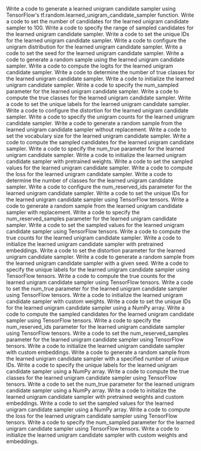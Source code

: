 Write a code to generate a learned unigram candidate sampler using TensorFlow's tf.random.learned_unigram_candidate_sampler function.
Write a code to set the number of candidates for the learned unigram candidate sampler to 100.
Write a code to specify the range of sampled candidates for the learned unigram candidate sampler.
Write a code to set the unique IDs for the learned unigram candidate sampler.
Write a code to configure the unigram distribution for the learned unigram candidate sampler.
Write a code to set the seed for the learned unigram candidate sampler.
Write a code to generate a random sample using the learned unigram candidate sampler.
Write a code to compute the logits for the learned unigram candidate sampler.
Write a code to determine the number of true classes for the learned unigram candidate sampler.
Write a code to initialize the learned unigram candidate sampler.
Write a code to specify the num_sampled parameter for the learned unigram candidate sampler.
Write a code to compute the true classes for the learned unigram candidate sampler.
Write a code to set the unique labels for the learned unigram candidate sampler.
Write a code to configure the distortion for the learned unigram candidate sampler.
Write a code to specify the unigram counts for the learned unigram candidate sampler.
Write a code to generate a random sample from the learned unigram candidate sampler without replacement.
Write a code to set the vocabulary size for the learned unigram candidate sampler.
Write a code to compute the sampled candidates for the learned unigram candidate sampler.
Write a code to specify the num_true parameter for the learned unigram candidate sampler.
Write a code to initialize the learned unigram candidate sampler with pretrained weights.
Write a code to set the sampled values for the learned unigram candidate sampler.
Write a code to compute the loss for the learned unigram candidate sampler.
Write a code to determine the number of classes for the learned unigram candidate sampler.
Write a code to configure the num_reserved_ids parameter for the learned unigram candidate sampler.
Write a code to set the unique IDs for the learned unigram candidate sampler using TensorFlow tensors.
Write a code to generate a random sample from the learned unigram candidate sampler with replacement.
Write a code to specify the num_reserved_samples parameter for the learned unigram candidate sampler.
Write a code to set the sampled values for the learned unigram candidate sampler using TensorFlow tensors.
Write a code to compute the true counts for the learned unigram candidate sampler.
Write a code to initialize the learned unigram candidate sampler with pretrained embeddings.
Write a code to set the distortion parameter for the learned unigram candidate sampler.
Write a code to generate a random sample from the learned unigram candidate sampler with a given seed.
Write a code to specify the unique labels for the learned unigram candidate sampler using TensorFlow tensors.
Write a code to compute the true counts for the learned unigram candidate sampler using TensorFlow tensors.
Write a code to set the num_true parameter for the learned unigram candidate sampler using TensorFlow tensors.
Write a code to initialize the learned unigram candidate sampler with custom weights.
Write a code to set the unique IDs for the learned unigram candidate sampler using a NumPy array.
Write a code to compute the sampled candidates for the learned unigram candidate sampler using TensorFlow tensors.
Write a code to specify the num_reserved_ids parameter for the learned unigram candidate sampler using TensorFlow tensors.
Write a code to set the num_reserved_samples parameter for the learned unigram candidate sampler using TensorFlow tensors.
Write a code to initialize the learned unigram candidate sampler with custom embeddings.
Write a code to generate a random sample from the learned unigram candidate sampler with a specified number of unique IDs.
Write a code to specify the unique labels for the learned unigram candidate sampler using a NumPy array.
Write a code to compute the true classes for the learned unigram candidate sampler using TensorFlow tensors.
Write a code to set the num_true parameter for the learned unigram candidate sampler using a NumPy array.
Write a code to initialize the learned unigram candidate sampler with pretrained weights and custom embeddings.
Write a code to set the sampled values for the learned unigram candidate sampler using a NumPy array.
Write a code to compute the loss for the learned unigram candidate sampler using TensorFlow tensors.
Write a code to specify the num_sampled parameter for the learned unigram candidate sampler using TensorFlow tensors.
Write a code to initialize the learned unigram candidate sampler with custom weights and embeddings.